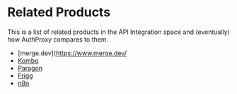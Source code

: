 # Related Products

This is a list of related products in the API Integration space and (eventually) how AuthProxy compares to them.

* [merge.dev](https://www.merge.dev/
* [Kombo](https://www.kombo.dev/)
* [Paragon](https://www.useparagon.com/)
* [Frigg](https://friggframework.org/)
* [n8n](https://n8n.io/)
